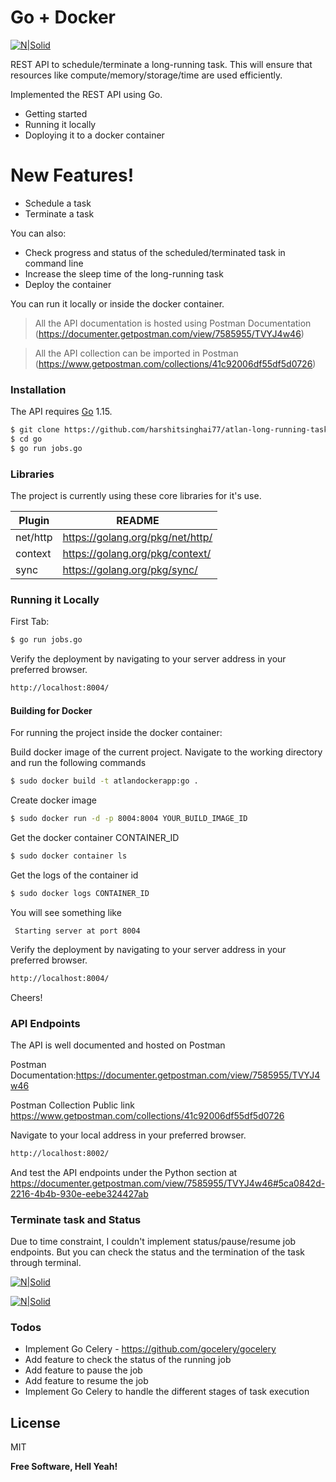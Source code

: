 # Go + Docker

[![N|Solid](https://miro.medium.com/max/750/1*xLKFtlXiTPif_hTAIlXRjw.jpeg)](https://github.com/OptimalBits/bull)

REST API to schedule/terminate a long-running task. This will ensure that resources like compute/memory/storage/time are used efficiently.

Implemented the REST API using Go.

  - Getting started
  - Running it locally
  - Doploying it to a docker container

# New Features!

  - Schedule a task
  - Terminate a task


You can also:
  - Check progress and status of the scheduled/terminated task in command line
  - Increase the sleep time of the long-running task
  - Deploy the container

You can run it locally or inside the docker container.

> All the API documentation is hosted using Postman Documentation (https://documenter.getpostman.com/view/7585955/TVYJ4w46)

> All the API collection can be imported in Postman (https://www.getpostman.com/collections/41c92006df55df5d0726)

### Installation

The API requires [Go](https://golang.org/) 1.15.

```sh
$ git clone https://github.com/harshitsinghai77/atlan-long-running-task.git -b go
$ cd go
$ go run jobs.go
```

### Libraries 

The project is currently using these core libraries for it's use.

| Plugin | README |
| ------ | ------ |
| net/http | https://golang.org/pkg/net/http/ |
| context | https://golang.org/pkg/context/ |
| sync | https://golang.org/pkg/sync/ |

### Running it Locally

First Tab:
```sh
$ go run jobs.go
```

Verify the deployment by navigating to your server address in your preferred browser.

```sh
http://localhost:8004/
```

#### Building for Docker
For running the project inside the docker container:

Build docker image of the current project.
Navigate to the working directory and run the following commands

```sh
$ sudo docker build -t atlandockerapp:go .
```
Create docker image 

```sh
$ sudo docker run -d -p 8004:8004 YOUR_BUILD_IMAGE_ID
```

Get the docker container CONTAINER_ID
```sh
$ sudo docker container ls
```

Get the logs of the container id
```sh
$ sudo docker logs CONTAINER_ID
```
You will see something like
```text 
 Starting server at port 8004
```
Verify the deployment by navigating to your server address in your preferred browser.

```sh
http://localhost:8004/
```
Cheers!

### API Endpoints
The API is well documented and hosted on Postman

Postman Documentation:https://documenter.getpostman.com/view/7585955/TVYJ4w46

Postman Collection Public link
https://www.getpostman.com/collections/41c92006df55df5d0726

Navigate to your local address in your preferred browser.

```sh
http://localhost:8002/
```
And test the API endpoints under the Python section at https://documenter.getpostman.com/view/7585955/TVYJ4w46#5ca0842d-2216-4b4b-930e-eebe324427ab

### Terminate task and Status
Due to time constraint, I couldn't implement status/pause/resume job endpoints. But you can check the status and the termination of the task through terminal.

[![N|Solid](https://i.ibb.co/ZLSBd22/go-task.png)](https://i.ibb.co/gjdSy44/go-task.png)

[![N|Solid](https://i.ibb.co/4p7xbTK/go-terminate-task.png)](https://i.ibb.co/gjdSy44/go-task.png)

### Todos

 - Implement Go Celery -  https://github.com/gocelery/gocelery
 - Add feature to check the status of the running job
 - Add feature to pause the job
 - Add feature to resume the job
 - Implement Go Celery to handle the different stages of task execution

License
----

MIT


**Free Software, Hell Yeah!**

